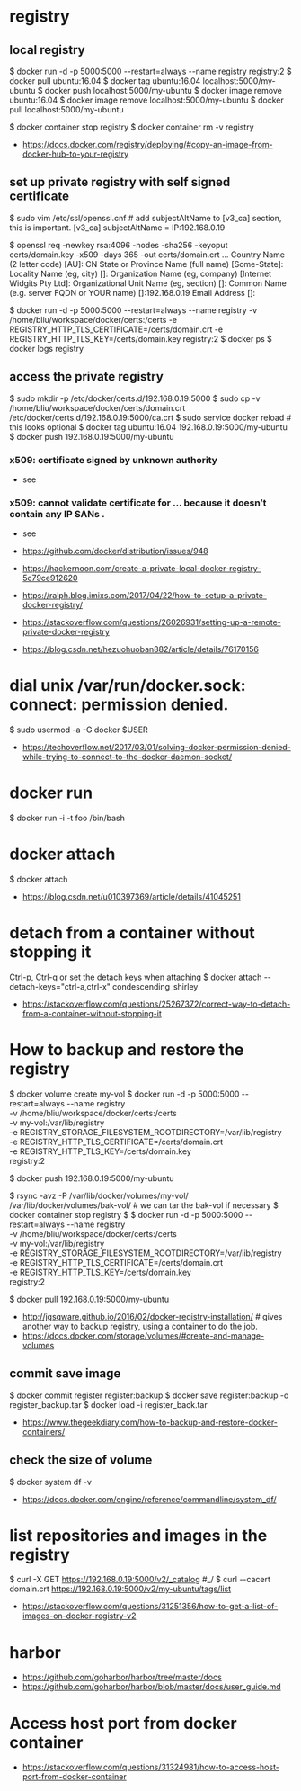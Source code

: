 
# registry
## local registry
$ docker run -d -p 5000:5000 --restart=always --name registry registry:2
$ docker pull ubuntu:16.04
$ docker tag ubuntu:16.04 localhost:5000/my-ubuntu
$ docker push localhost:5000/my-ubuntu
$ docker image remove ubuntu:16.04
$ docker image remove localhost:5000/my-ubuntu
$ docker pull localhost:5000/my-ubuntu

$ docker container stop registry
$ docker container rm -v registry

- https://docs.docker.com/registry/deploying/#copy-an-image-from-docker-hub-to-your-registry

## set up private registry with self signed certificate
$ sudo vim /etc/ssl/openssl.cnf # add subjectAltName to [v3_ca] section, this is important.
[v3_ca]
subjectAltName = IP:192.168.0.19

$ openssl req -newkey rsa:4096 -nodes -sha256 -keyoput certs/domain.key -x509 -days 365 -out certs/domain.crt
...
Country Name (2 letter code) [AU]: CN
State or Province Name (full name) [Some-State]:
Locality Name (eg, city) []:
Organization Name (eg, company) [Internet Widgits Pty Ltd]:
Organizational Unit Name (eg, section) []:
Common Name (e.g. server FQDN or YOUR name) []:192.168.0.19
Email Address []:

$ docker run -d -p 5000:5000 --restart=always --name registry -v /home/bliu/workspace/docker/certs:/certs -e REGISTRY_HTTP_TLS_CERTIFICATE=/certs/domain.crt -e REGISTRY_HTTP_TLS_KEY=/certs/domain.key registry:2
$ docker ps 
$ docker logs registry

## access the private registry
$ sudo mkdir -p /etc/docker/certs.d/192.168.0.19:5000
$ sudo cp -v /home/bliu/workspace/docker/certs/domain.crt /etc/docker/certs.d/192.168.0.19:5000/ca.crt
$ sudo service docker reload  # this looks optional
$ docker tag ubuntu:16.04 192.168.0.19:5000/my-ubuntu
$ docker push 192.168.0.19:5000/my-ubuntu

### x509: certificate signed by unknown authority
- see <access the private registry>

### x509: cannot validate certificate for … because it doesn’t contain any IP SANs .
- see <set up private registry with self signed certificate>

- https://github.com/docker/distribution/issues/948
- https://hackernoon.com/create-a-private-local-docker-registry-5c79ce912620
- https://ralph.blog.imixs.com/2017/04/22/how-to-setup-a-private-docker-registry/
- https://stackoverflow.com/questions/26026931/setting-up-a-remote-private-docker-registry
- https://blog.csdn.net/hezuohuoban882/article/details/76170156

# dial unix /var/run/docker.sock: connect: permission denied.
$ sudo usermod -a -G docker $USER
- https://techoverflow.net/2017/03/01/solving-docker-permission-denied-while-trying-to-connect-to-the-docker-daemon-socket/

# docker run
$ docker run -i -t foo /bin/bash

# docker attach 
$ docker attach <container name>
- https://blog.csdn.net/u010397369/article/details/41045251

# detach from a container without stopping it
Ctrl-p, Ctrl-q
or set the detach keys when attaching 
$ docker attach --detach-keys="ctrl-a,ctrl-x" condescending_shirley
- https://stackoverflow.com/questions/25267372/correct-way-to-detach-from-a-container-without-stopping-it

# How to backup and restore the registry
$ docker volume create my-vol
$ docker run -d -p 5000:5000 --restart=always --name registry \
     -v /home/bliu/workspace/docker/certs:/certs \
     -v my-vol:/var/lib/registry \
     -e REGISTRY_STORAGE_FILESYSTEM_ROOTDIRECTORY=/var/lib/registry \
     -e REGISTRY_HTTP_TLS_CERTIFICATE=/certs/domain.crt \
     -e REGISTRY_HTTP_TLS_KEY=/certs/domain.key \
     registry:2

$ docker push 192.168.0.19:5000/my-ubuntu

$ rsync -avz -P /var/lib/docker/volumes/my-vol/ /var/lib/docker/volumes/bak-vol/ # we can tar the bak-vol if necessary
$ docker container stop registry
$ $ docker run -d -p 5000:5000 --restart=always --name registry \
     -v /home/bliu/workspace/docker/certs:/certs \
     -v my-vol:/var/lib/registry \
     -e REGISTRY_STORAGE_FILESYSTEM_ROOTDIRECTORY=/var/lib/registry \
     -e REGISTRY_HTTP_TLS_CERTIFICATE=/certs/domain.crt \
     -e REGISTRY_HTTP_TLS_KEY=/certs/domain.key \
     registry:2

$ docker pull 192.168.0.19:5000/my-ubuntu

- http://jgsqware.github.io/2016/02/docker-registry-installation/   # gives another way to backup registry, using a container to do the job.
- https://docs.docker.com/storage/volumes/#create-and-manage-volumes

## commit save image
$ docker commit register register:backup
$ docker save register:backup -o register_backup.tar
$ docker load -i register_back.tar
- https://www.thegeekdiary.com/how-to-backup-and-restore-docker-containers/

## check the size of volume
$ docker system df -v
- https://docs.docker.com/engine/reference/commandline/system_df/

# list repositories and images in the registry
$ curl -X GET https://192.168.0.19:5000/v2/_catalog  #_/
$ curl --cacert domain.crt https://192.168.0.19:5000/v2/my-ubuntu/tags/list

- https://stackoverflow.com/questions/31251356/how-to-get-a-list-of-images-on-docker-registry-v2

# harbor
- https://github.com/goharbor/harbor/tree/master/docs
- https://github.com/goharbor/harbor/blob/master/docs/user_guide.md

# Access host port from docker container
- https://stackoverflow.com/questions/31324981/how-to-access-host-port-from-docker-container
